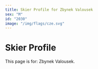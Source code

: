 ```yaml
---
title: Skier Profile for Zbynek Valousek
sex: "M"
id: "2030"
image: "/img/flags/cze.svg" 
---
```


# Skier Profile

This page is for: Zbynek Valousek.
    